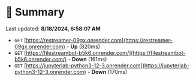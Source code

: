 # 📖 Summary
Last updated: **8/18/2024, 6:58:07 AM**

- `GET` [https://restreamer-09gx.onrender.com](https://restreamer-09gx.onrender.com) - **Up** (820ms)
- `GET` [https://filestreambot-b5k6.onrender.com/](https://filestreambot-b5k6.onrender.com/) - **Down** (161ms)
- `GET` [https://jupyterlab-python3-12-3.onrender.com](https://jupyterlab-python3-12-3.onrender.com) - **Down** (170ms)
